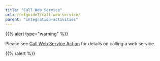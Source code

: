 ```yaml
---
title: "Call Web Service"
url: /refguide7/call-web-service/
parent: "integration-activities"
---
```


{{% alert type="warning" %}}

Please see [Call Web Service Action](/refguide7/call-web-service-action/) for details on calling a web service.

{{% /alert %}}
